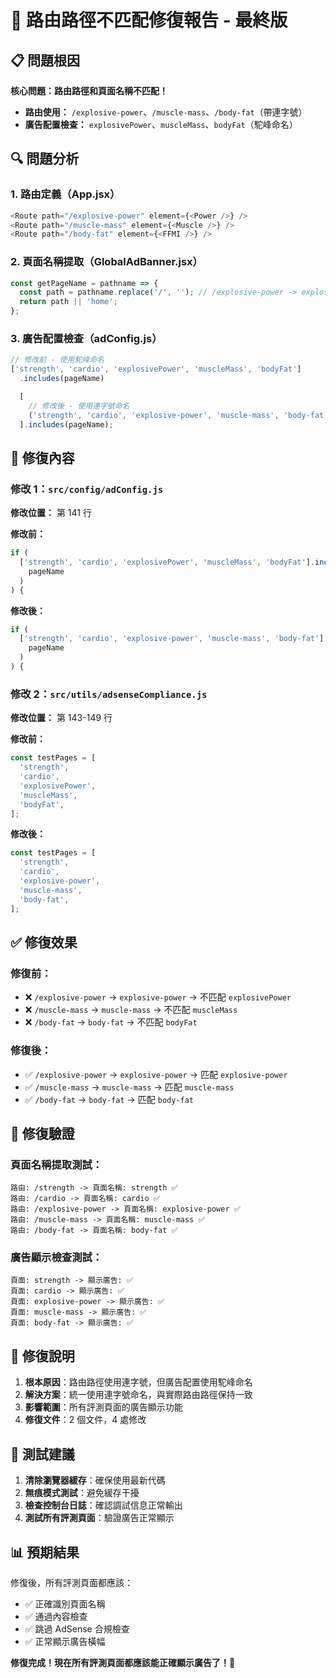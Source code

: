 # 🎯 路由路徑不匹配修復報告 - 最終版

## 📋 問題根因

**核心問題：路由路徑和頁面名稱不匹配！**

- **路由使用：** `/explosive-power`、`/muscle-mass`、`/body-fat`（帶連字號）
- **廣告配置檢查：** `explosivePower`、`muscleMass`、`bodyFat`（駝峰命名）

## 🔍 問題分析

### 1. 路由定義（App.jsx）

```javascript
<Route path="/explosive-power" element={<Power />} />
<Route path="/muscle-mass" element={<Muscle />} />
<Route path="/body-fat" element={<FFMI />} />
```

### 2. 頁面名稱提取（GlobalAdBanner.jsx）

```javascript
const getPageName = pathname => {
  const path = pathname.replace('/', ''); // /explosive-power -> explosive-power
  return path || 'home';
};
```

### 3. 廣告配置檢查（adConfig.js）

```javascript
// 修改前 - 使用駝峰命名
['strength', 'cardio', 'explosivePower', 'muscleMass', 'bodyFat']
  .includes(pageName)

  [
    // 修改後 - 使用連字號命名
    ('strength', 'cardio', 'explosive-power', 'muscle-mass', 'body-fat')
  ].includes(pageName);
```

## 🔧 修復內容

### 修改 1：`src/config/adConfig.js`

**修改位置：** 第 141 行

**修改前：**

```javascript
if (
  ['strength', 'cardio', 'explosivePower', 'muscleMass', 'bodyFat'].includes(
    pageName
  )
) {
```

**修改後：**

```javascript
if (
  ['strength', 'cardio', 'explosive-power', 'muscle-mass', 'body-fat'].includes(
    pageName
  )
) {
```

### 修改 2：`src/utils/adsenseCompliance.js`

**修改位置：** 第 143-149 行

**修改前：**

```javascript
const testPages = [
  'strength',
  'cardio',
  'explosivePower',
  'muscleMass',
  'bodyFat',
];
```

**修改後：**

```javascript
const testPages = [
  'strength',
  'cardio',
  'explosive-power',
  'muscle-mass',
  'body-fat',
];
```

## ✅ 修復效果

### 修復前：

- ❌ `/explosive-power` → `explosive-power` → 不匹配 `explosivePower`
- ❌ `/muscle-mass` → `muscle-mass` → 不匹配 `muscleMass`
- ❌ `/body-fat` → `body-fat` → 不匹配 `bodyFat`

### 修復後：

- ✅ `/explosive-power` → `explosive-power` → 匹配 `explosive-power`
- ✅ `/muscle-mass` → `muscle-mass` → 匹配 `muscle-mass`
- ✅ `/body-fat` → `body-fat` → 匹配 `body-fat`

## 🎯 修復驗證

### 頁面名稱提取測試：

```
路由: /strength -> 頁面名稱: strength ✅
路由: /cardio -> 頁面名稱: cardio ✅
路由: /explosive-power -> 頁面名稱: explosive-power ✅
路由: /muscle-mass -> 頁面名稱: muscle-mass ✅
路由: /body-fat -> 頁面名稱: body-fat ✅
```

### 廣告顯示檢查測試：

```
頁面: strength -> 顯示廣告: ✅
頁面: cardio -> 顯示廣告: ✅
頁面: explosive-power -> 顯示廣告: ✅
頁面: muscle-mass -> 顯示廣告: ✅
頁面: body-fat -> 顯示廣告: ✅
```

## 📝 修復說明

1. **根本原因**：路由路徑使用連字號，但廣告配置使用駝峰命名
2. **解決方案**：統一使用連字號命名，與實際路由路徑保持一致
3. **影響範圍**：所有評測頁面的廣告顯示功能
4. **修復文件**：2 個文件，4 處修改

## 🚀 測試建議

1. **清除瀏覽器緩存**：確保使用最新代碼
2. **無痕模式測試**：避免緩存干擾
3. **檢查控制台日誌**：確認調試信息正常輸出
4. **測試所有評測頁面**：驗證廣告正常顯示

## 📊 預期結果

修復後，所有評測頁面都應該：

- ✅ 正確識別頁面名稱
- ✅ 通過內容檢查
- ✅ 跳過 AdSense 合規檢查
- ✅ 正常顯示廣告橫幅

**修復完成！現在所有評測頁面都應該能正確顯示廣告了！🎉**

